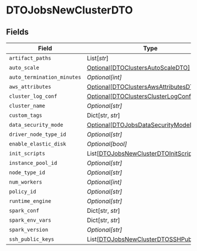 # DTOJobsNewClusterDTO


## Fields

| Field                                                                                               | Type                                                                                                | Required                                                                                            | Description                                                                                         |
| --------------------------------------------------------------------------------------------------- | --------------------------------------------------------------------------------------------------- | --------------------------------------------------------------------------------------------------- | --------------------------------------------------------------------------------------------------- |
| `artifact_paths`                                                                                    | List[*str*]                                                                                         | :heavy_minus_sign:                                                                                  | N/A                                                                                                 |
| `auto_scale`                                                                                        | [Optional[DTOClustersAutoScaleDTO]](../../models/shared/dtoclustersautoscaledto.md)                 | :heavy_minus_sign:                                                                                  | N/A                                                                                                 |
| `auto_termination_minutes`                                                                          | *Optional[int]*                                                                                     | :heavy_minus_sign:                                                                                  | N/A                                                                                                 |
| `aws_attributes`                                                                                    | [Optional[DTOClustersAwsAttributesDTO]](../../models/shared/dtoclustersawsattributesdto.md)         | :heavy_minus_sign:                                                                                  | N/A                                                                                                 |
| `cluster_log_conf`                                                                                  | [Optional[DTOClustersClusterLogConfDTO]](../../models/shared/dtoclustersclusterlogconfdto.md)       | :heavy_minus_sign:                                                                                  | N/A                                                                                                 |
| `cluster_name`                                                                                      | *Optional[str]*                                                                                     | :heavy_minus_sign:                                                                                  | N/A                                                                                                 |
| `custom_tags`                                                                                       | Dict[str, *str*]                                                                                    | :heavy_minus_sign:                                                                                  | N/A                                                                                                 |
| `data_security_mode`                                                                                | [Optional[DTOJobsDataSecurityModeDTO]](../../models/shared/dtojobsdatasecuritymodedto.md)           | :heavy_minus_sign:                                                                                  | N/A                                                                                                 |
| `driver_node_type_id`                                                                               | *Optional[str]*                                                                                     | :heavy_minus_sign:                                                                                  | N/A                                                                                                 |
| `enable_elastic_disk`                                                                               | *Optional[bool]*                                                                                    | :heavy_minus_sign:                                                                                  | N/A                                                                                                 |
| `init_scripts`                                                                                      | List[[DTOJobsNewClusterDTOInitScripts](../../models/shared/dtojobsnewclusterdtoinitscripts.md)]     | :heavy_minus_sign:                                                                                  | N/A                                                                                                 |
| `instance_pool_id`                                                                                  | *Optional[str]*                                                                                     | :heavy_minus_sign:                                                                                  | N/A                                                                                                 |
| `node_type_id`                                                                                      | *Optional[str]*                                                                                     | :heavy_minus_sign:                                                                                  | N/A                                                                                                 |
| `num_workers`                                                                                       | *Optional[int]*                                                                                     | :heavy_minus_sign:                                                                                  | N/A                                                                                                 |
| `policy_id`                                                                                         | *Optional[str]*                                                                                     | :heavy_minus_sign:                                                                                  | N/A                                                                                                 |
| `runtime_engine`                                                                                    | *Optional[str]*                                                                                     | :heavy_minus_sign:                                                                                  | N/A                                                                                                 |
| `spark_conf`                                                                                        | Dict[str, *str*]                                                                                    | :heavy_minus_sign:                                                                                  | N/A                                                                                                 |
| `spark_env_vars`                                                                                    | Dict[str, *str*]                                                                                    | :heavy_minus_sign:                                                                                  | N/A                                                                                                 |
| `spark_version`                                                                                     | *Optional[str]*                                                                                     | :heavy_minus_sign:                                                                                  | N/A                                                                                                 |
| `ssh_public_keys`                                                                                   | List[[DTOJobsNewClusterDTOSSHPublicKeys](../../models/shared/dtojobsnewclusterdtosshpublickeys.md)] | :heavy_minus_sign:                                                                                  | N/A                                                                                                 |